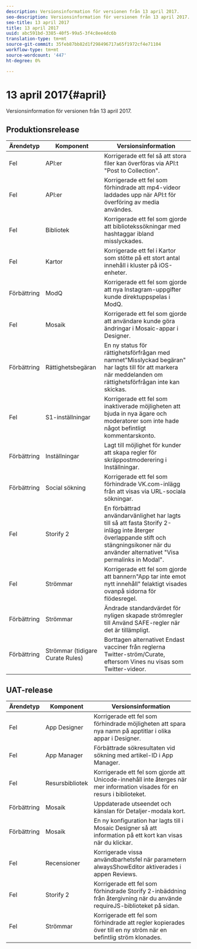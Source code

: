 ```yaml
---
description: Versionsinformation för versionen från 13 april 2017.
seo-description: Versionsinformation för versionen från 13 april 2017.
seo-title: 13 april 2017
title: 13 april 2017
uuid: abc591bd-3385-40f5-99a5-3f4c8ee4dc6b
translation-type: tm+mt
source-git-commit: 35feb87bb82d1f298496717a65f1972cf4e71104
workflow-type: tm+mt
source-wordcount: '447'
ht-degree: 0%

---
```



# 13 april 2017{#april}

Versionsinformation för versionen från 13 april 2017.

## Produktionsrelease

| **Ärendetyp** | **Komponent** | **Versionsinformation** |
|---|---|---|
| Fel | API:er | Korrigerade ett fel så att stora filer kan överföras via API:t &quot;Post to Collection&quot;. |
| Fel | API:er | Korrigerade ett fel som förhindrade att mp4-videor laddades upp när API:t för överföring av media användes. |
| Fel | Bibliotek | Korrigerade ett fel som gjorde att bibliotekssökningar med hashtaggar ibland misslyckades. |
| Fel | Kartor | Korrigerade ett fel i Kartor som stötte på ett stort antal innehåll i kluster på iOS-enheter. |
| Förbättring | ModQ | Korrigerade ett fel som gjorde att nya Instagram-uppgifter kunde direktuppspelas i ModQ. |
| Fel | Mosaik | Korrigerade ett fel som gjorde att användare kunde göra ändringar i Mosaic-appar i Designer. |
| Förbättring | Rättighetsbegäran | En ny status för rättighetsförfrågan med namnet&quot;Misslyckad begäran&quot; har lagts till för att markera när meddelanden om rättighetsförfrågan inte kan skickas. |
| Fel | S1-inställningar | Korrigerade ett fel som inaktiverade möjligheten att bjuda in nya ägare och moderatorer som inte hade något befintligt kommentarskonto. |
| Förbättring | Inställningar | Lagt till möjlighet för kunder att skapa regler för skräppostmoderering i Inställningar. |
| Förbättring | Social sökning | Korrigerade ett fel som förhindrade VK.com-inlägg från att visas via URL-sociala sökningar. |
| Fel | Storify 2 | En förbättrad användarvänlighet har lagts till så att fasta Storify 2-inlägg inte återger överlappande stift och stängningsikoner när du använder alternativet &quot;Visa permalinks in Modal&quot;. |
| Fel | Strömmar | Korrigerade ett fel som gjorde att bannern&quot;App tar inte emot nytt innehåll&quot; felaktigt visades ovanpå sidorna för flödesregel. |
| Förbättring | Strömmar | Ändrade standardvärdet för nyligen skapade strömregler till Använd SAFE-regler när det är tillämpligt. |
| Förbättring | Strömmar (tidigare Curate Rules) | Borttagen alternativet Endast vacciner från reglerna Twitter-ström/Curate, eftersom Vines nu visas som Twitter-videor. |

## UAT-release

| **Ärendetyp** | **Komponent** | **Versionsinformation** |
|---|---|---|
| Fel | App Designer | Korrigerade ett fel som förhindrade möjligheten att spara nya namn på apptitlar i olika appar i Designer. |
| Fel | App Manager | Förbättrade sökresultaten vid sökning med artikel-ID i App Manager. |
| Fel | Resursbibliotek | Korrigerade ett fel som gjorde att Unicode-innehåll inte återges när mer information visades för en resurs i biblioteket. |
| Förbättring | Mosaik | Uppdaterade utseendet och känslan för Detaljer-modala kort. |
| Förbättring | Mosaik | En ny konfiguration har lagts till i Mosaic Designer så att information på ett kort kan visas när du klickar. |
| Fel | Recensioner | Korrigerade vissa användbarhetsfel när parametern alwaysShowEditor aktiverades i appen Reviews. |
| Fel | Storify 2 | Korrigerade ett fel som förhindrade Storify 2-inbäddning från återgivning när du använde requireJS-biblioteket på sidan. |
| Fel | Strömmar | Korrigerade ett fel som förhindrade att regler kopierades över till en ny ström när en befintlig ström klonades. |

